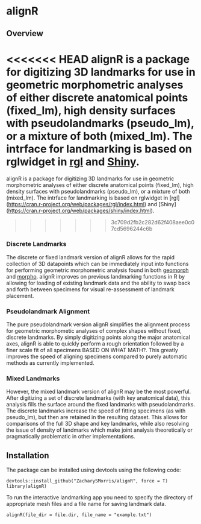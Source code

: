 # alignR

## Overview
<<<<<<< HEAD
alignR is a package for digitizing 3D landmarks for use in geometric morphometric analyses of either discrete anatomical points (fixed_lm), high density surfaces with pseudolandmarks (pseudo_lm), or a mixture of both (mixed_lm). The intrface for landmarking is based on rglwidget in [rgl](https://cran.r-project.org/web/packages/rgl/index.html) and [Shiny](https://cran.r-project.org/web/packages/shiny/index.html).
=======

alignR is a package for digitizing 3D landmarks for use in geometric morphometric analyses of either discrete anatomical points (fixed_lm), high density surfaces with pseudolandmarks (pseudo_lm), or a mixture of both (mixed_lm). The intrface for landmarking is based on rglwidget in [rgl] (https://cran.r-project.org/web/packages/rgl/index.html) and [Shiny] (https://cran.r-project.org/web/packages/shiny/index.html).
>>>>>>> 3c709d2fb2c282d62f408aee0c07cd5696244c6b

### Discrete Landmarks
The discrete or fixed landmark version of alignR allows for the rapid collection of 3D datapoints which can be immediately input into functions for performing geometric morphometric analysis found in both [geomorph](https://cran.r-project.org/web/packages/geomorph/index.html) and [morpho](https://cran.r-project.org/web/packages/Morpho/index.html). alignR improves on previous landmarking functions in R by allowing for loading of existing landmark data and the ability to swap back and forth between specimens for visual re-assessment of landmark placement.

### Pseudolandmark Alignment
The pure pseudolandmark version alignR simplifies the alignment process for geometric morphometic analyses of complex shapes without fixed, discrete landmarks. By simply digitizing points along the major anatomical axes, alignR is able to quickly perform a rough orientation followed by a finer scale fit of all specimens BASED ON WHAT MATH?. This greatly improves the speed of aligning specimens compared to purely automatic methods as currently implemented.

### Mixed Landmarks
However, the mixed landmark version of alignR may be the most powerful. After digitizing a set of discrete landmarks (with key anatomical data), this analysis fills the surface around the fixed landmarks with pseudolandmarks. The discrete landmarks increase the speed of fitting specimens (as with pseudo_lm), but then are retained in the resulting dataset. This allows for comparisons of the full 3D shape and key landmarks, while also resolving the issue of density of landmarks which make joint analysis theoretically or pragmatically problematic in other implementations.

## Installation

The package can be installed using devtools using the following code:
```
devtools::install_github("ZacharySMorris/alignR", force = T)
library(alignR)
```
To run the interactive landmarking app you need to specify the directory of appropriate mesh files and a file name for saving landmark data.
```
alignR(file_dir = file.dir, file_name = "example.txt")
```
